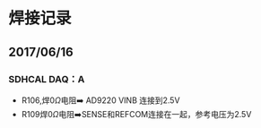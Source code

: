 # 焊接记录

## 2017/06/16

### SDHCAL DAQ：A

+ ​R106,焊0$\Omega$电阻:arrow_right: AD9220 VINB 连接到2.5V
+ R109焊0$\Omega$电阻​:arrow_right:​ SENSE和REFCOM连接在一起，参考电压为2.5V